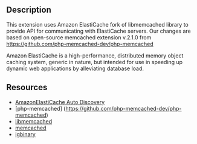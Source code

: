 Description
-----------
This extension uses Amazon ElastiCache fork of libmemcached library to provide API 
for communicating with ElastiCache servers. Our changes are based on open-source
memcached extension v.2.1.0 from https://github.com/php-memcached-dev/php-memcached

Amazon ElastiCache is a high-performance, distributed memory object caching system,
generic in nature, but intended for use in speeding up dynamic web applications
by alleviating database load.

Resources
---------
 * [AmazonElastiCache Auto Discovery](http://docs.amazonwebservices.com/AmazonElastiCache/latest/UserGuide/AutoDiscovery.html)
 * [php-memcached] (https://github.com/php-memcached-dev/php-memcached)
 * [libmemcached](http://tangent.org/552/libmemcached.html)
 * [memcached](http://www.danga.com/memcached/)
 * [igbinary](https://github.com/phadej/igbinary/)
